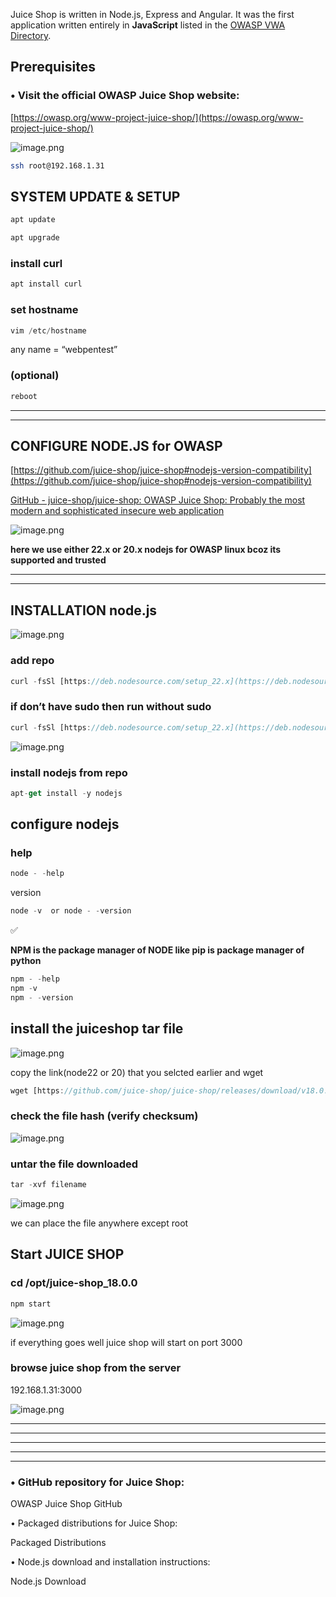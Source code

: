 Juice Shop is written in Node.js, Express and Angular. It was the first application written entirely in **JavaScript** listed in the [OWASP VWA Directory](https://owasp.org/www-project-vulnerable-web-applications-directory).

## Prerequisites

### **• Visit the official OWASP Juice Shop website:**

[https://owasp.org/www-project-juice-shop/](https://owasp.org/www-project-juice-shop/)

![image.png](OWASP%20JUICE%20SHOP%20installation%20225dcbc1249580c6816aff1a9d8b2ac3/image.png)

```bash
ssh root@192.168.1.31
```

## SYSTEM UPDATE & SETUP

```bash
apt update
```

```bash
apt upgrade
```

### install curl

```jsx
apt install curl
```

### set hostname

```jsx
vim /etc/hostname
```

any name = “webpentest”

### (optional)

```jsx
reboot
```

---

---

## CONFIGURE NODE.JS for OWASP

[https://github.com/juice-shop/juice-shop#nodejs-version-compatibility](https://github.com/juice-shop/juice-shop#nodejs-version-compatibility)

[GitHub - juice-shop/juice-shop: OWASP Juice Shop: Probably the most modern and sophisticated insecure web application](https://github.com/juice-shop/juice-shop#nodejs-version-compatibility)

![image.png](OWASP%20JUICE%20SHOP%20installation%20225dcbc1249580c6816aff1a9d8b2ac3/image%201.png)

**here we use either 22.x or 20.x nodejs for OWASP linux bcoz its supported and trusted**  

---

---

## INSTALLATION node.js

![image.png](OWASP%20JUICE%20SHOP%20installation%20225dcbc1249580c6816aff1a9d8b2ac3/image%202.png)

### add repo

```jsx
curl -fsSl [https://deb.nodesource.com/setup_22.x](https://deb.nodesource.com/setup_22.x) | sudo bash -
```

### if don’t have sudo then run without sudo

```jsx
curl -fsSl [https://deb.nodesource.com/setup_22.x](https://deb.nodesource.com/setup_22.x) | bash -
```

![image.png](OWASP%20JUICE%20SHOP%20installation%20225dcbc1249580c6816aff1a9d8b2ac3/image%203.png)

### install nodejs from repo

```jsx
apt-get install -y nodejs
```

## configure nodejs

### help

```jsx
node - -help
```

version

```jsx
node -v  or node - -version
```

<aside>
✅

**NPM is the package manager of NODE like pip is package manager of python**

</aside>

```jsx
npm - -help
npm -v 
npm - -version
```

## install the juiceshop tar file

![image.png](OWASP%20JUICE%20SHOP%20installation%20225dcbc1249580c6816aff1a9d8b2ac3/image%204.png)

copy the link(node22 or 20) that you selcted earlier and wget 

```jsx
wget [https://github.com/juice-shop/juice-shop/releases/download/v18.0.0/juice-shop-18.0.0_node22_linux_x64.tgz](https://github.com/juice-shop/juice-shop/releases/download/v18.0.0/juice-shop-18.0.0_node22_linux_x64.tgz)
```

### check the file hash (verify checksum)

![image.png](OWASP%20JUICE%20SHOP%20installation%20225dcbc1249580c6816aff1a9d8b2ac3/image%205.png)

### untar the file downloaded

```jsx
tar -xvf filename
```

![image.png](OWASP%20JUICE%20SHOP%20installation%20225dcbc1249580c6816aff1a9d8b2ac3/image%206.png)

we can place the file anywhere except root 

## Start JUICE SHOP

### cd /opt/juice-shop_18.0.0

```jsx
npm start
```

![image.png](OWASP%20JUICE%20SHOP%20installation%20225dcbc1249580c6816aff1a9d8b2ac3/image%207.png)

if everything goes well juice shop will start on port 3000

### browse juice shop from the server

192.168.1.31:3000

![image.png](OWASP%20JUICE%20SHOP%20installation%20225dcbc1249580c6816aff1a9d8b2ac3/image%208.png)

---

---

---

---

---

### • GitHub repository for Juice Shop:

OWASP Juice Shop GitHub

• Packaged distributions for Juice Shop:

 Packaged Distributions

• Node.js download and installation instructions:

Node.js Download